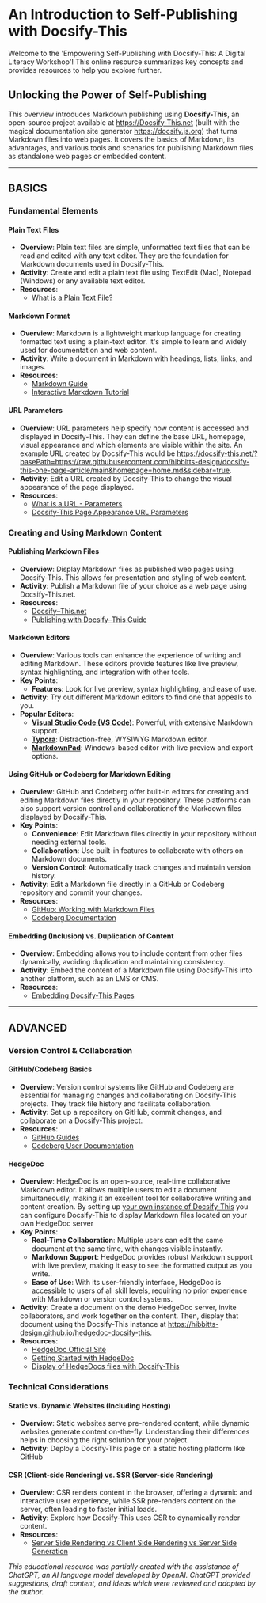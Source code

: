 # An Introduction to Self-Publishing with Docsify-This

Welcome to the 'Empowering Self-Publishing with Docsify-This: A Digital Literacy Workshop'! This online resource summarizes key concepts and provides resources to help you explore further.

## Unlocking the Power of Self-Publishing

This overview introduces Markdown publishing using **Docsify-This**, an open-source project available at https://Docsify-This.net (built with the magical documentation site generator https://docsify.js.org) that turns Markdown files into web pages. It covers the basics of Markdown, its advantages, and various tools and scenarios for publishing Markdown files as standalone web pages or embedded content.

---

## BASICS

### Fundamental Elements

#### Plain Text Files
- **Overview**: Plain text files are simple, unformatted text files that can be read and edited with any text editor. They are the foundation for Markdown documents used in Docsify-This.
- **Activity**: Create and edit a plain text file using TextEdit (Mac), Notepad (Windows) or any available text editor.
- **Resources**:
  - [What is a Plain Text File?](https://en.wikipedia.org/wiki/Plain_text)

#### Markdown Format
- **Overview**: Markdown is a lightweight markup language for creating formatted text using a plain-text editor. It's simple to learn and widely used for documentation and web content.
- **Activity**: Write a document in Markdown with headings, lists, links, and images.
- **Resources**:
  - [Markdown Guide](https://www.markdownguide.org/)
  - [Interactive Markdown Tutorial](https://www.markdowntutorial.com/)

#### URL Parameters
- **Overview**: URL parameters help specify how content is accessed and displayed in Docsify-This. They can define the base URL, homepage, visual appearance and which elements are visible within the site. An example URL created by Docsify-This would be https://docsify-this.net/?basePath=https://raw.githubusercontent.com/hibbitts-design/docsify-this-one-page-article/main&homepage=home.md&sidebar=true.
- **Activity**: Edit a URL created by Docsify-This to change the visual appearance of the page displayed.
- **Resources**:
  - [What is a URL - Parameters](https://developer.mozilla.org/en-US/docs/Learn/Common_questions/Web_mechanics/What_is_a_URL#parameters)
  - [Docsify-This Page Appearance URL Parameters](https://docsify-this.net/?basePath=https://raw.githubusercontent.com/hibbitts-design/publishing-with-docsify-this/main&sidebar=true&browser-tab-title=Markdown%20Publishing%20with%20Docsify-This&edit-link=https://github.com/hibbitts-design/publishing-with-docsify-this/blob/main/README.md&edit-link-text=Suggest%20an%20Edit%20for%20this%20Page&maxLevel=3&coverpage=_coverpage.md&zoom-images=true&dark-mode=true#/?id=docsify-this-web-page-appearance)

### Creating and Using Markdown Content

#### Publishing Markdown Files
- **Overview**: Display Markdown files as published web pages using Docsify-This. This allows for presentation and styling of web content.
- **Activity**: Publish a Markdown file of your choice as a web page using Docsify-This.net.
- **Resources**:
  - [Docsify⁠–⁠This.net](https://docsify-this.net)
  - [Publishing with Docsify⁠–⁠This Guide](https://docsify-this.net/?basePath=https://raw.githubusercontent.com/hibbitts-design/publishing-with-docsify-this/main&sidebar=true&browser-tab-title=Markdown%20Publishing%20with%20Docsify-This&edit-link=https://github.com/hibbitts-design/publishing-with-docsify-this/blob/main/README.md&edit-link-text=Suggest%20an%20Edit%20for%20this%20Page&maxLevel=3&coverpage=_coverpage.md&zoom-images=true&dark-mode=true)

#### Markdown Editors
- **Overview**: Various tools can enhance the experience of writing and editing Markdown. These editors provide features like live preview, syntax highlighting, and integration with other tools.
- **Key Points**:
  - **Features**: Look for live preview, syntax highlighting, and ease of use.
- **Activity**: Try out different Markdown editors to find one that appeals to you.
- **Popular Editors**:
  - **[Visual Studio Code (VS Code)](https://code.visualstudio.com/)**: Powerful, with extensive Markdown support.
  - **[Typora](https://typora.io/)**: Distraction-free, WYSIWYG Markdown editor.
  - **[MarkdownPad](http://markdownpad.com/)**: Windows-based editor with live preview and export options.

#### Using GitHub or Codeberg for Markdown Editing
- **Overview**: GitHub and Codeberg offer built-in editors for creating and editing Markdown files directly in your repository. These platforms can also support version control and collaborationof the Markdown files displayed by Docsify-This.
- **Key Points**:
  - **Convenience**: Edit Markdown files directly in your repository without needing external tools.
  - **Collaboration**: Use built-in features to collaborate with others on Markdown documents.
  - **Version Control**: Automatically track changes and maintain version history.
- **Activity**: Edit a Markdown file directly in a GitHub or Codeberg repository and commit your changes.
- **Resources**:
  - [GitHub: Working with Markdown Files](https://docs.github.com/en/get-started/writing-on-github/getting-started-with-writing-and-formatting-on-github/basic-writing-and-formatting-syntax)
  - [Codeberg Documentation](https://docs.codeberg.org/)

#### Embedding (Inclusion) vs. Duplication of Content
- **Overview**: Embedding allows you to include content from other files dynamically, avoiding duplication and maintaining consistency.
- **Activity**: Embed the content of a Markdown file using Docsify-This into another platform, such as an LMS or CMS.
- **Resources**:
  - [Embedding Docsify-This Pages](https://docsify-this.net/?basePath=https://raw.githubusercontent.com/hibbitts-design/publishing-with-docsify-this/main&sidebar=true&browser-tab-title=Markdown%20Publishing%20with%20Docsify-This&edit-link=https://github.com/hibbitts-design/publishing-with-docsify-this/blob/main/README.md&edit-link-text=Suggest%20an%20Edit%20for%20this%20Page&maxLevel=3&coverpage=_coverpage.md&zoom-images=true&dark-mode=true#/?id=embedding-docsify-this-pages)

---

## ADVANCED

### Version Control & Collaboration

#### GitHub/Codeberg Basics
- **Overview**: Version control systems like GitHub and Codeberg are essential for managing changes and collaborating on Docsify-This projects. They track file history and facilitate collaboration.
- **Activity**: Set up a repository on GitHub, commit changes, and collaborate on a Docsify-This project.
- **Resources**:
  - [GitHub Guides](https://guides.github.com/)
  - [Codeberg User Documentation](https://docs.codeberg.org/)

#### HedgeDoc
- **Overview**: HedgeDoc is an open-source, real-time collaborative Markdown editor. It allows multiple users to edit a document simultaneously, making it an excellent tool for collaborative writing and content creation. By setting up [your own instance of Docsify-This](https://docsify-this.net/#/?id=looking-for-even-more-customization-and-control) you can configure Docsify-This to display Markdown files located on your own HedgeDoc server
- **Key Points**:
  - **Real-Time Collaboration**: Multiple users can edit the same document at the same time, with changes visible instantly.
  - **Markdown Support**: HedgeDoc provides robust Markdown support with live preview, making it easy to see the formatted output as you write..
  - **Ease of Use**: With its user-friendly interface, HedgeDoc is accessible to users of all skill levels, requiring no prior experience with Markdown or version control systems.
- **Activity**: Create a document on the demo HedgeDoc server, invite collaborators, and work together on the content. Then, display that document using the Docsify-This instance at https://hibbitts-design.github.io/hedgedoc-docsify-this.
- **Resources**:
  - [HedgeDoc Official Site](https://hedgedoc.org/)
  - [Getting Started with HedgeDoc](https://docs.hedgedoc.org/)
  - [Display of HedgeDocs files with Docsify-This](https://docsify-this.net/#/?id=display-of-hedgedocs-files)

### Technical Considerations

#### Static vs. Dynamic Websites (Including Hosting)
- **Overview**: Static websites serve pre-rendered content, while dynamic websites generate content on-the-fly. Understanding their differences helps in choosing the right solution for your project.
- **Activity**: Deploy a Docsify-This page on a static hosting platform like GitHub 

#### CSR (Client-side Rendering) vs. SSR (Server-side Rendering)
- **Overview**: CSR renders content in the browser, offering a dynamic and interactive user experience, while SSR pre-renders content on the server, often leading to faster initial loads.
- **Activity**: Explore how Docsify-This uses CSR to dynamically render content.
- **Resources**:
  - [Server Side Rendering vs Client Side Rendering vs Server Side Generation](https://www.geeksforgeeks.org/server-side-rendering-vs-client-side-rendering-vs-server-side-generation/)

_This educational resource was partially created with the assistance of ChatGPT, an AI language model developed by OpenAI. ChatGPT provided suggestions, draft content, and ideas which were reviewed and adapted by the author._
